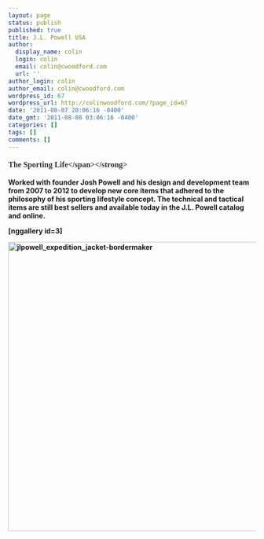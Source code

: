 ```yaml
---
layout: page
status: publish
published: true
title: J.L. Powell USA
author:
  display_name: colin
  login: colin
  email: colin@cwoodford.com
  url: ''
author_login: colin
author_email: colin@cwoodford.com
wordpress_id: 67
wordpress_url: http://colinwoodford.com/?page_id=67
date: '2011-08-07 20:06:16 -0400'
date_gmt: '2011-08-08 03:06:16 -0400'
categories: []
tags: []
comments: []
---
```

<p><strong><span class="Apple-style-span" style="color: #303030; line-height: 27px; font-size: medium; font-family: 'times new roman', times;">The Sporting Life<&#47;span><&#47;strong></p>
<p>Worked with founder Josh Powell and his design and development team from 2007 to 2012 to develop new core items that adhered to the philosophy of his sporting lifestyle concept. The technical and tactical items are still best sellers and available today in the J.L. Powell catalog and online.</p>
<p>[nggallery id=3]</p>
<p><img class="ngg-singlepic ngg-center" alt="jlpowell_expedition_jacket-bordermaker" src="http:&#47;&#47;colinwoodforddesign.com&#47;wp-content&#47;gallery&#47;j-l-powell-usa-2&#47;jlpowell_expedition_jacket-bordermaker.jpg" width="589" height="589" &#47;></p>

